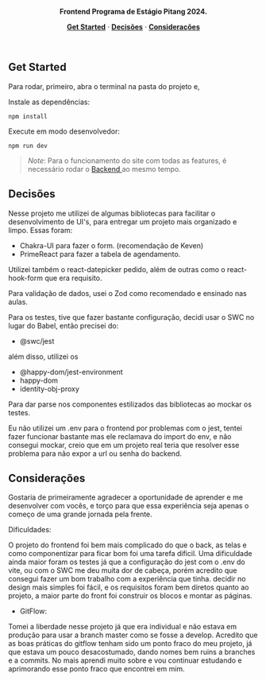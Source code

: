 
<p align="center"><strong>Frontend Programa de Estágio Pitang 2024.</strong></p>

<p align="center">
  <a href="#get-started"><strong>Get Started</strong></a> ·
  <a href="#decisões"><strong>Decisões</strong></a> ·
  <a href="#deployment"><strong>Considerações</strong></a>
</p>

<br/>

## Get Started

Para rodar, primeiro, abra o terminal na pasta do projeto e,

Instale as dependências:

```shell
npm install
```

Execute em modo desenvolvedor:

```shell
npm run dev
```

> _Note_: Para o funcionamento do site com todas as features, é necessário rodar o <a href="https://github.com/GuPoroca/projeto-pitang-backend" target="_blank"> Backend </a> ao mesmo tempo.

## Decisões

Nesse projeto me utilizei de algumas bibliotecas para facilitar o desenvolvimento de UI's, para entregar
um projeto mais organizado e limpo. Essas foram:
- Chakra-UI para fazer o form. (recomendação de Keven)
- PrimeReact para fazer a tabela de agendamento.

Utilizei também o react-datepicker pedido, além de outras como o react-hook-form que era requisito.

Para validação de dados, usei o Zod como recomendado e ensinado nas aulas.

Para os testes, tive que fazer bastante configuração, decidi usar o SWC no lugar do Babel, então precisei do: 
- @swc/jest

além disso, utilizei os

- @happy-dom/jest-environment
- happy-dom
- identity-obj-proxy

Para dar parse nos componentes estilizados das bibliotecas ao mockar os testes.

Eu não utilizei um .env para o frontend por problemas com o jest, tentei fazer funcionar bastante mas ele reclamava do import do env, e
não consegui mockar, creio que em um projeto real teria que resolver esse problema para não expor a url ou senha do backend.

## Considerações

Gostaria de primeiramente agradecer a oportunidade de aprender e me desenvolver com vocês, e torço para que
essa experiência seja apenas o começo de uma grande jornada pela frente.

Dificuldades:

O projeto do frontend foi bem mais complicado do que o back, as telas e como componentizar para ficar bom foi uma
tarefa dificil. Uma dificuldade ainda maior foram os testes já que a configuração do jest com o .env do vite, ou
com o SWC me deu muita dor de cabeça, porém acredito que consegui fazer um bom trabalho com a experiência que tinha.
decidir no design mais simples foi fácil, e os requisitos foram bem diretos quanto ao projeto, a maior parte do front
foi construir os blocos e montar as páginas.

- GitFlow: 

Tomei a liberdade nesse projeto já que era individual e não estava em produção para usar a branch master como
se fosse a develop. Acredito que as boas práticas do gitflow tenham sido um ponto fraco do meu projeto, já que
estava um pouco desacostumado, dando nomes bem ruins a branches e a commits. No mais aprendi muito sobre e vou
continuar estudando e aprimorando esse ponto fraco que encontrei em mim.